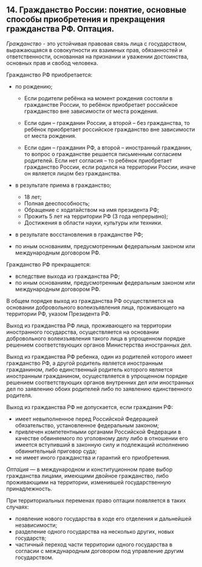 ﻿## 14. Гражданство России: понятие, основные способы приобретения и прекращения гражданства РФ. Оптация.

*Гражданство* - это устойчивая правовая связь лица с государством,
выражающаяся в совокупности их взаимных прав, обязанностей и ответственности,
основанная на признании и уважении достоинства, основных прав
и свобод человека.

Гражданство РФ приобретается:

- по рождению;

  - Если родители ребёнка на момент рождения состояли в гражданстве России,
    то ребёнок приобретает российское гражданство вне зависимости
	от места рождения.
	
  - Если один – гражданин России, а второй – без гражданства, то ребёнок
    приобретает российское гражданство вне зависимости от места рождения.
	
  - Если один – гражданин РФ, а второй – иностранный гражданин,
    то вопрос о гражданстве решается письменным согласием родителей. Если нет
	согласия – то ребёнок приобретает гражданство России, если родился
	на территории России, иначе он является лицом без гражданства.
	
- в результате приема в гражданство;

  - 18 лет;
  - Полная дееспособность;
  - Обращение с ходатайством на имя президента РФ;
  - Прожить 5 лет на территории РФ (3 года непрерывно);
  - Достижения в области науки, культуры или техники.
  
- в результате восстановления в гражданстве РФ;

- по иным основаниям, предусмотренным федеральным законом
  или международным договором РФ.

Гражданство РФ прекращается:

- вследствие выхода из гражданства РФ;
- по иным основаниям, предусмотренным федеральным законом
  или международным договором РФ.

В общем порядке выход из гражданства РФ осуществляется на основании
добровольного волеизъявления лица, проживающего на территории РФ,
указом Президента РФ.

Выход из гражданства РФ лица, проживающего на территории иностранного
государства, осуществляется на основании добровольного волеизъявления
такого лица в упрощенном порядке решением соответствующих органов
Министерства иностранных дел.

Выход из гражданства РФ ребенка, один из родителей которого имеет
гражданство РФ, а другой родитель является иностранным гражданином,
либо единственный родитель которого является иностранным гражданином,
осуществляется в упрощенном порядке решением соответствующих органов
внутренних дел или иностранных дел по заявлению обоих родителей
либо по заявлению единственного родителя.

Выход из гражданства РФ не допускается, если гражданин РФ:

- имеет невыполненное перед Российской Федерацией обязательство,
  установленное федеральным законом;
- привлечен компетентными органами Российской Федерации в качестве обвиняемого
  по уголовному делу либо в отношении его имеется вступивший в законную силу
  и подлежащий исполнению обвинительный приговор суда;
- не имеет иного гражданства и гарантий его приобретения.

*Опта́ция* — в международном и конституционном праве выбор гражданства лицами,
имеющими двойное гражданство, либо проживающими на территории, изменившей
государственную принадлежность.

При территориальных переменах право оптации появляется в таких случаях:
 
- появление нового государства в ходе его отделения и дальнейшей независимости; 
- разделение одного государства на несколько других, новых государств; 
- частичный переход части территории одного государства в согласии
  с международным договором под управление другим государством.
